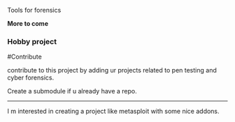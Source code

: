 Tools for forensics


**More to come**


### Hobby project 


#Contribute

contribute to this project by adding ur projects related to pen testing and cyber forensics.

Create a submodule if u already have a repo.


<hr>

I m interested in creating a project like metasploit with some nice addons.
